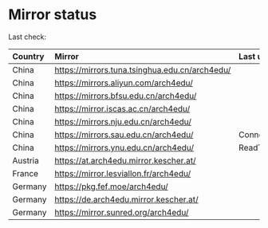 <script src="./time.js"></script>
# Mirror status
Last check: <script type="text/javascript">localize(1687990738.7711515);</script>

|Country|Mirror|Last update|
|:------|:-----|:----------|
|China|https://mirrors.tuna.tsinghua.edu.cn/arch4edu/|<script type="text/javascript">localize(1687934152);</script>|
|China|https://mirrors.aliyun.com/arch4edu/|<script type="text/javascript">localize(1687934152);</script>|
|China|https://mirrors.bfsu.edu.cn/arch4edu/|<script type="text/javascript">localize(1687934152);</script>|
|China|https://mirror.iscas.ac.cn/arch4edu/|<script type="text/javascript">localize(1687977213);</script>|
|China|https://mirrors.nju.edu.cn/arch4edu/|<script type="text/javascript">localize(1687847732);</script>|
|China|https://mirrors.sau.edu.cn/arch4edu/|ConnectionError|
|China|https://mirrors.ynu.edu.cn/arch4edu/|ReadTimeout|
|Austria|https://at.arch4edu.mirror.kescher.at/|<script type="text/javascript">localize(1687934152);</script>|
|France|https://mirror.lesviallon.fr/arch4edu/|<script type="text/javascript">localize(1687934152);</script>|
|Germany|https://pkg.fef.moe/arch4edu/|<script type="text/javascript">localize(1687934152);</script>|
|Germany|https://de.arch4edu.mirror.kescher.at/|<script type="text/javascript">localize(1687934152);</script>|
|Germany|https://mirror.sunred.org/arch4edu/|<script type="text/javascript">localize(1687934152);</script>|

<script src="./tablefilter/tablefilter.js"></script>
<script src="./table.js"></script>